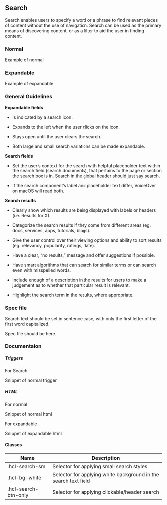 ## Search

Search enables users to specify a word or a phrase to find relevant pieces of content without the use of navigation. Search can be used as the primary means of discovering content, or as a filter to aid the user in finding content.

### Normal

Example of normal

### Expandable

Example of expandable

### General Guidelines

**Expandable fields**

- Is indicated by a search icon.

- Expands to the left when the user clicks on the icon.

- Stays open until the user clears the search.

- Both large and small search variations can be made expandable.

**Search fields**

- Set the user’s context for the search with helpful placeholder text within the search field (search documents), that pertains to the page or section the search box is in. Search in the global header should just say search.

- If the search component’s label and placeholder text differ, VoiceOver on macOS will read both.

**Search results**

- Clearly show which results are being displayed with labels or headers (i.e. Results for X).

- Categorize the search results if they come from different areas (eg. docs, services, apps, tutorials, blogs).

- Give the user control over their viewing options and ability to sort results (eg. relevancy, popularity, ratings, date).

- Have a clear, “no results,” message and offer suggestions if possible.

- Have smart algorithms that can search for similar terms or can search even with misspelled words.

- Include enough of a description in the results for users to make a judgement as to whether that particular result is relevant.

- Highlight the search term in the results, where appropriate.

### Spec file

Search text should be set in sentence case, with only the first letter of the first word capitalized.

Spec file should be here.

### Documentaion

##### Triggers

For Search

Snippet of normal trigger

##### HTML

For normal

Snippet of normal html

For expandable

Snippet of expandable html

#### Classes

| Name                 | Description                                                     |
| -------------------- | --------------------------------------------------------------- |
| .hcl-search-sm       | Selector for applying small search styles                       |
| .hcl-bg-white        | Selector for applying white background in the search text field |
| .hcl-search-btn-only | Selector for applying clickable/header search                   |
